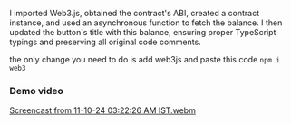 I imported Web3.js, obtained the contract's ABI, created a contract instance, and used an asynchronous function to fetch the balance. I then updated the button's title with this balance, ensuring proper TypeScript typings and preserving all original code comments.

the only change you need to do is add web3js and paste this code
`npm i web3`

### Demo video

[Screencast from 11-10-24 03:22:26 AM IST.webm](https://github.com/user-attachments/assets/b18d22a7-7ae1-45e2-bb91-210b64a71073)

